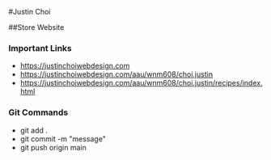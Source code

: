 #Justin Choi

##Store Website


### Important Links

- https://justinchoiwebdesign.com
- https://justinchoiwebdesign.com/aau/wnm608/choi.justin
- https://justinchoiwebdesign.com/aau/wnm608/choi.justin/recipes/index.html


### Git Commands

- git add .
- git commit -m "message"
- git push origin main

